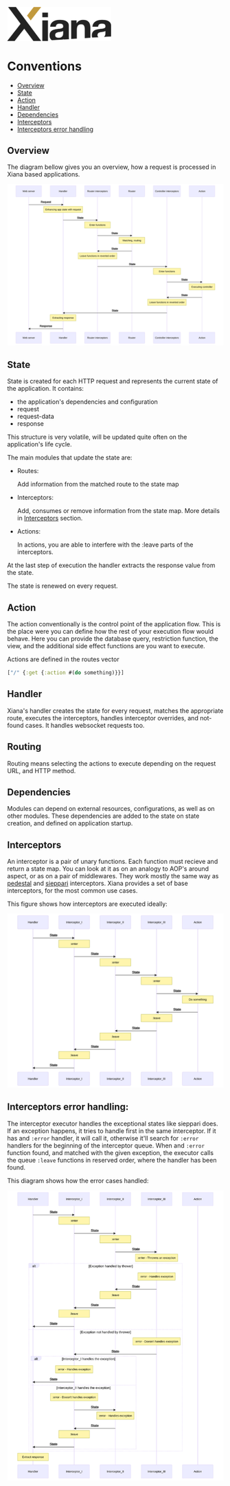 <img src="resources/images/Xiana.png" width="242">

# Conventions

- [Overview](#overview)
- [State](#state)
- [Action](#action)
- [Handler](#handler)
- [Dependencies](#dependencies)
- [Interceptors](#interceptors)
- [Interceptors error handling](#interceptors-error-handling)

## Overview

The diagram bellow gives you an overview, how a request is processed in Xiana based applications.

![diagram](./conventions-1.svg)

## State

State is created for each HTTP request and represents the current state of the application. It contains:

- the application's dependencies and configuration
- request
- request-data
- response

This structure is very volatile, will be updated quite often on the application's life cycle.

The main modules that update the state are:

- Routes:

  Add information from the matched route to the state map

- Interceptors:

  Add, consumes or remove information from the state map. More details in [Interceptors](#interceptors) section.

- Actions:

  In actions, you are able to interfere with the :leave parts of the interceptors.

At the last step of execution the handler extracts the response value from the state.

The state is renewed on every request.

## Action

The action conventionally is the control point of the application flow. This is the place were you can define how the
rest of your execution flow would behave. Here you can provide the database query, restriction function, the view, and
the additional side effect functions are you want to execute.

Actions are defined in the routes vector

```clojure
["/" {:get {:action #(do something)}}]
```

## Handler

Xiana's handler creates the state for every request, matches the appropriate route, executes the interceptors, handles
interceptor overrides, and not-found cases.
It handles websocket requests too.

## Routing

Routing means selecting the actions to execute depending on the request URL, and HTTP method.

## Dependencies

Modules can depend on external resources, configurations, as well as on other modules. These dependencies are added to
the state on state creation, and defined on application startup.

## Interceptors

An interceptor is a pair of unary functions. Each function must recieve and return a state map. You can look at it as on
an analogy to AOP's around aspect, or as on a pair of middlewares. They work mostly the same way
as [pedestal](http://pedestal.io/reference/interceptors) and [sieppari](https://github.com/metosin/sieppari)
interceptors.
Xiana provides a set of base interceptors, for the most common use cases.

This figure shows how interceptors are executed ideally:

![diagram](./conventions-2.svg)

## Interceptors error handling:

The interceptor executor handles the exceptional states like sieppari does. If an exception happens, it tries to handle
first in the same interceptor. If it has and `:error` handler, it will call it, otherwise it'll search for `:error`
handlers for the beginning of the interceptor queue. When and `:error` function found, and matched with the given
exception, the executor calls the queue `:leave` functions in reserved order, where the handler has been found.

This diagram shows how the error cases handled:

![diagram](./conventions-3.svg)
